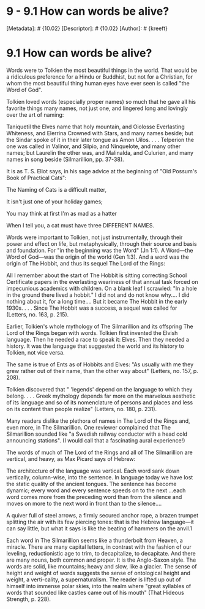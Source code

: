 # 9 - 9.1 How can words be alive?
[Metadata]: # {10.02}
[Descriptor]: # {10.02}
[Author]: # {kreeft}

# 9.1 How can words be alive?
Words were to Tolkien the most beautiful things in the world. That would be a
ridiculous preference for a Hindu or Buddhist, but not for a Christian, for
whom the most beautiful thing human eyes have ever seen is called "the Word of
God".

Tolkien loved words (especially proper names) so much that he gave all his
favorite things many names, not just one, and lingered long and lovingly over
the art of naming:

Taniquetil the Elves name that holy mountain, and Oiolosse Everlasting
Whiteness, and Elerrina Crowned with Stars, and many names beside; but the
Sindar spoke of it in their later tongue as Amon Uilos. . . . Telperion the one
was called in Valinor, and Silpio, and Ninquelote, and many other names; but
Laurelin the other was, and Malinalda, and Culurien, and many names in song
beside (Silmarillion, pp. 37-38).

It is as T. S. Eliot says, in his sage advice at the beginning of "Old Possum's
Book of Practical Cats":

The Naming of Cats is a difficult matter,

It isn't just one of your holiday games;

You may think at first I'm as mad as a hatter

When I tell you, a cat must have three DIFFERENT NAMES.

Words were important to Tolkien, not just instrumentally, through their power
and effect on life, but metaphysically, through their source and basis and
foundation. For "in the beginning was the Word" (Jn 1:1). A Word—the Word of
God—was the origin of the world (Gen 1:3). And a word was the origin of The
Hobbit, and thus its sequel The Lord of the Rings:

All I remember about the start of The Hobbit is sitting correcting School
Certificate papers in the everlasting weariness of that annual task forced on
impecunious academics with children. On a blank leaf I scrawled: "In a hole in
the ground there lived a hobbit." I did not and do not know why.... I did
nothing about it, for a long time.... But it became The Hobbit in the early
1930s. . . . Since The Hobbit was a success, a sequel was called for (Letters,
no. 163, p. 215).

Earlier, Tolkien's whole mythology of The Silmarillion and its offspring The
Lord of the Rings began with words. Tolkien first invented the Elvish language.
Then he needed a race to speak it: Elves. Then they needed a history. It was
the language that suggested the world and its history to Tolkien, not vice
versa.

The same is true of Ents as of Hobbits and Elves: "As usually with me they grew
rather out of their name, than the other way about" (Letters, no. 157, p. 208).

Tolkien discovered that " 'legends' depend on the language to which they
belong. . . . Greek mythology depends far more on the marvelous aesthetic of
its language and so of its nomenclature of persons and places and less on its
content than people realize" (Letters, no. 180, p. 231).

Many readers dislike the plethora of names in The Lord of the Rings and, even
more, in The Silmarillion. One reviewer complained that The Silmarillion
sounded like "a Swedish railway conductor with a head cold announcing
stations". (I would call that a fascinating aural experience!)

The words of much of The Lord of the Rings and all of The Silmarillion are
vertical, and heavy, as Max Picard says of Hebrew:

The architecture of the language was vertical. Each word sank down vertically,
column-wise, into the sentence. In language today we have lost the static
quality of the ancient tongues. The sentence has become dynamic; every word and
every sentence speeds on to the next ...each word comes more from the preceding
word than from the silence and moves on more to the next word in front than to
the silence....

A quiver full of steel arrows, a firmly secured anchor rope, a brazen trumpet
splitting the air with its few piercing tones: that is the Hebrew language—it
can say little, but what it says is like the beating of hammers on the anvil.1

Each word in The Silmarillion seems like a thunderbolt from Heaven, a miracle.
There are many capital letters, in contrast with the fashion of our leveling,
reductionistic age to trim, to decapitalize, to decapitate. And there are many
nouns, both common and proper. It is the Anglo-Saxon style. The words are
solid, like mountains; heavy and slow, like a glacier. The sense of height and
weight of words suggests the sense of ontological height and weight, a
verti-cality, a supernaturalism. The reader is lifted up out of himself into
immense polar skies, into the realm where "great syllables of words that
sounded like castles came out of his mouth" (That Hideous Strength, p. 228).

